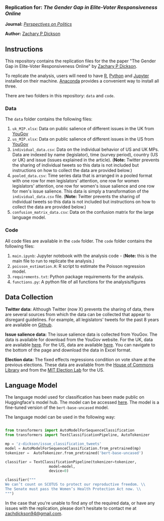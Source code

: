 

### Replication for: *The Gender Gap in Elite-Voter Responsiveness Online*


**Journal:** [*Perspectives on Politics*](https://www.cambridge.org/core/journals/perspectives-on-politics) 

**Author:** [Zachary P Dickson](https://z-dickson.github.io/)

## Instructions

This repository contains the replication files for the the paper "The Gender Gap in Elite-Voter Responsiveness Online" by [Zachary P Dickson](https://z-dickson.github.io/).

To replicate the analysis, users will need to have [R](https://www.r-project.org/),  [Python](https://www.python.org/) and [Jupyter](https://jupyter.org/) installed on their machine. [Anaconda](https://anaconda.org/anaconda/python) provides a convenient way to install all three. 


There are two folders in this repository: `data` and `code`.

### Data 

The `data` folder contains the following files:

1. `uk_MIP.xlsx`: Data on public salience of different issues in the UK from [YouGov](https://yougov.co.uk/topics/society/trackers/the-most-important-issues-facing-the-country)
2. `us_MIP.xlsx`: Data on public salience of different issues in the US from [YouGov](https://today.yougov.com/topics/politics/trackers/most-important-issues-facing-the-us)
3. `individual_data.csv`: Data on the individual behavior of US and UK MPs. Data are indexed by name (legislator), time (survey period), country (US or UK) and issue (issues explained in the article). (**Note:** Twitter prevents the sharing of individual tweets so this data is not included but instructions on how to collect the data are provided below.)
4. `pooled_data.csv`: Time series data that is arranged in a pooled format with one row for men legislators' attention, one row for women legislators' attention, one row for women's issue salience and one row for men's issue salience. This data is simply a transformation of the `individual_data.csv` file. (**Note:** Twitter prevents the sharing of individual tweets so this data is not included but instructions on how to collect the data are provided below.)
5. `confusion_matrix_data.csv`: Data on the confusion matrix for the large language model. 

### Code

All code files are available in the `code` folder. The `code` folder contains the following files:

1. `main.ipynb`: Jupyter notebook with the analysis code - (**Note:** this is the main file to run to replicate the analysis.)
2. `poisson_estimation.R`: R script to estimate the Poisson regression model.
3. `requirements.txt`: Python package requirements for the analysis.
4. `functions.py`: A python file of all functions for the analysis/figures



## Data Collection

**Twitter data:**
Although Twitter (now X) prevents the sharing of data, there are several sources from which the data can be collected that appear to disregard guidelines. For example, all legislators' tweets for the past 8 years are available on [Github](https://github.com/alexlitel/congresstweets). 

**Issue salience data:** 
The issue salience data is collected from YouGov. The data is available for download from the YouGov website. For the UK, data are available [here](https://yougov.co.uk/topics/society/trackers/the-most-important-issues-facing-the-country). For the US, data are available [here](https://today.yougov.com/topics/politics/trackers/most-important-issues-facing-the-us). You can navigate to the bottom of the page and download the data in Excel format.

**Election data:**
The fixed effects regressions condition on vote share at the previous elections. These data are available from the [House of Commons Library](https://commonslibrary.parliament.uk/research-briefings/cbp-7529/) and from the [MIT Election Lab](https://electionlab.mit.edu/data) for the US.





## Language Model 

The language model used for classification has been made public on Huggingface's model hub. The model can be accessed [here](https://huggingface.co/z-dickson/issue_classification_tweets). The model is a fine-tuned version of the `bert-base-uncased` model.

The language model can be used in the following way:

```python

from transformers import AutoModelForSequenceClassification
from transformers import TextClassificationPipeline, AutoTokenizer

mp = 'z-dickson/issue_classification_tweets'
model = AutoModelForSequenceClassification.from_pretrained(mp)
tokenizer =  AutoTokenizer.from_pretrained('bert-base-uncased')

classifier = TextClassificationPipeline(tokenizer=tokenizer,
					model=model,
					device=0)

classifier("""
We can’t count on SCOTUS to protect our reproductive freedom. \\
The Senate must pass the Women’s Health Protection Act now. \\
""")

```



In the case that you're unable to find any of the required data, or have any issues with the replication, please don't hesitate to contact me at zachdickson94@gmail.com. 
